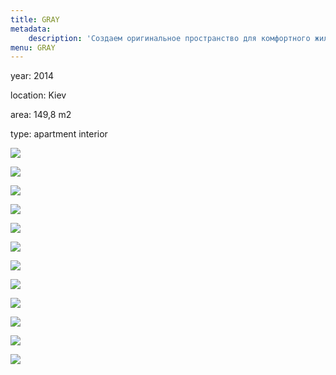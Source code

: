 ```yaml
---
title: GRAY
metadata:
    description: 'Создаем оригинальное пространство для комфортного жилья. Индивидуальный подход к каждому клиенту.'
menu: GRAY
---
```


<div class="project-description">
<p>year: 2014</p>
<p>location: Kiev</p>
<p>area: 149,8 m2</p>
<p>type: apartment interior</p>
</div>


<div class="clearfix"></div>
<div id="project-images" class="owl-carousel owl-theme" markdown="1">

![](Gray_01.jpg)

![](Gray_02.jpg)

![](Gray_03.jpg)

![](Gray_04.jpg)

![](Gray_05.jpg)

![](Gray_06.jpg)

![](Gray_07.jpg)

![](Gray_08.jpg)

![](Gray_09.jpg)

![](Gray_010.jpg)

![](Gray_011.jpg)

![](Gray_012.jpg)

</div>